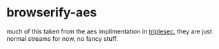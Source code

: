 browserify-aes
====

much of this taken from the aes implimentation in [triplesec](https://github.com/keybase/triplesec), they are just normal streams for now, no fancy stuff.